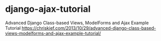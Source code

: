 # django-ajax-tutorial
Advanced Django Class-based Views, ModelForms and Ajax Example Tutorial       https://chriskief.com/2013/10/29/advanced-django-class-based-views-modelforms-and-ajax-example-tutorial/
